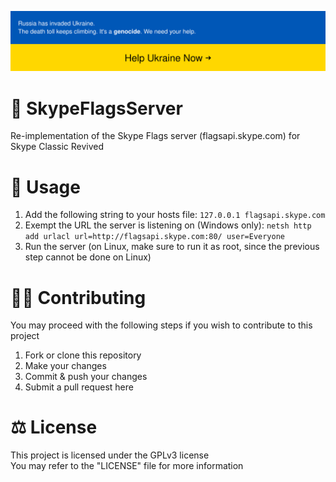 [![Stand With Ukraine](https://raw.githubusercontent.com/vshymanskyy/StandWithUkraine/main/banner2-direct.svg)](https://stand-with-ukraine.pp.ua)

# 💬 SkypeFlagsServer
Re-implementation of the Skype Flags server (flagsapi.skype.com) for Skype Classic Revived

# 💬 Usage
1. Add the following string to your hosts file: `127.0.0.1 flagsapi.skype.com`
2. Exempt the URL the server is listening on (Windows only): `netsh http add urlacl url=http://flagsapi.skype.com:80/ user=Everyone`
3. Run the server (on Linux, make sure to run it as root, since the previous step cannot be done on Linux)

# 👨‍💻 Contributing
You may proceed with the following steps if you wish to contribute to this project

1. Fork or clone this repository
2. Make your changes
3. Commit & push your changes
4. Submit a pull request here

# ⚖ License
This project is licensed under the GPLv3 license
<br>
You may refer to the "LICENSE" file for more information
